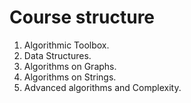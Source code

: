 # Course structure

1. Algorithmic Toolbox.
1. Data Structures.
1. Algorithms on Graphs.
1. Algorithms on Strings.
1. Advanced algorithms and Complexity.
